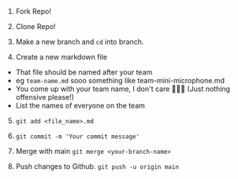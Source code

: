 1. Fork Repo!

2. Clone Repo!
3. Make a new branch and `cd` into branch.

4. Create a new markdown file
  - That file should be named after your team 
  - eg `team-name.md` sooo something like team-mini-microphone.md
  - You come up with your team name, I don't care 🤷🏾‍♂️ (Just nothing offensive please!)
  - List the names of everyone on the team

5. `git add <file_name>.md`

6. `git commit -m 'Your commit message'`

7. Merge with main `git merge <your-branch-name>`

8. Push changes to Github. `git push -u origin main`

